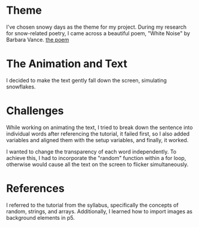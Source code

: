 # Theme
I've chosen snowy days as the theme for my project. During my research for snow-related poetry, I came across a beautiful poem, "White Noise" by Barbara Vance.
[the poem](![DQoYyW.jpg](https://imgpile.com/images/DQoYyW.jpg))

# The Animation and Text
I decided to make the text gently fall down the screen, simulating snowflakes.

# Challenges
While working on animating the text, I tried to break down the sentence into individual words after referencing the tutorial, it failed first, so I also added variables and aligned them with the setup variables, and finally, it worked. 

I wanted to change the transparency of each word independently. To achieve this, I had to incorporate the "random" function within a for loop, otherwise would cause all the text on the screen to flicker simultaneously.

# References
I referred to the tutorial from the syllabus, specifically the concepts of random, strings, and arrays. Additionally, I learned how to import images as background elements in p5.
 
